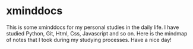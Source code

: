 # xminddocs
This is some xminddocs for my personal studies in the daily life. I have studied Python, Git, Html, Css, Javascript and so on. Here is the mindmap of notes that I took during my studying processes. 
Have a nice day!
